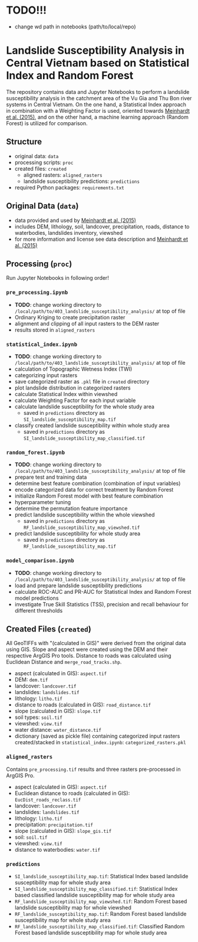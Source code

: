 # **TODO!!!**
- change wd path in notebooks (path/to/local/repo)

# Landslide Susceptibility Analysis in Central Vietnam based on Statistical Index and Random Forest
The repository contains data and Jupyter Notebooks to perform a landslide susceptibility analysis in the catchment area of the Vu Gia and Thu Bon river systems in Central Vietnam. On the one hand, a Statistical Index approach in combination with a Weighting Factor is used, oriented towards [Meinhardt et al. (2015)](https://doi.org/10.1016/j.envsoft.2023.105759), and on the other hand, a machine learning approach (Random Forest) is utilized for comparison.

## Structure
- original data: `data`
- processing scripts: `proc`
- created files: `created`
    - aligned rasters: `aligned_rasters`
    - landslide susceptibility predictions: `predictions`
- required Python packages: `requirements.txt`

## Original Data (`data`)
- data provided and used by [Meinhardt et al. (2015)](https://doi.org/10.1016/j.envsoft.2023.105759)
- includes DEM, lithology, soil, landcover, precipitation, roads, distance to waterbodies, landslides inventory, viewshed
- for more information and license see data description and  [Meinhardt et al. (2015)](https://doi.org/10.1016/j.envsoft.2023.105759)

## Processing (`proc`)
Run Jupyter Notebooks in following order!

### `pre_processing.ipynb`
- **TODO**: change working directory to `/local/path/to/403_landslide_susceptibility_analysis/` at top of file
- Ordinary Kriging to create precipitation raster
- alignment and clipping of all input rasters to the DEM raster
- results stored in `aligned_rasters`

### `statistical_index.ipynb`
- **TODO**: change working directory to `/local/path/to/403_landslide_susceptibility_analysis/` at top of file
- calculation of Topographic Wetness Index (TWI)
- categorizing input rasters
- save categorized raster as `.pkl` file in `created` directory
- plot landslide distribution in categorized rasters
- calculate Statistical Index within viewshed
- calculate Weighting Factor for each input variable
- calculate landslide susceptibility for the whole study area
    - saved in `predictions` directory as `SI_landslide_susceptibility_map.tif`
- classify created landslide susceptibility within whole study area
    - saved in `predictions` directory as `SI_landslide_susceptibility_map_classified.tif`

### `random_forest.ipynb`
- **TODO**: change working directory to `/local/path/to/403_landslide_susceptibility_analysis/` at top of file
- prepare test and training data
- determine best feature combination (combination of input variables)
- encode categorized data for correct treatment by Random Forest
- initialize Random Forest model with best feature combination
- hyperparameter tuning
- determine the permutation feature importance
- predict landslide susceptibility within the whole viewshed
    - saved in `predictions` directory as `RF_landslide_susceptibility_map_viewshed.tif`
- predict landslide susceptibility for whole study area
    - saved in `predictions` directory as `RF_landslide_susceptibility_map.tif`

### `model_comparison.ipynb`
- **TODO**: change working directory to `/local/path/to/403_landslide_susceptibility_analysis/` at top of file
- load and prepare landslide susceptibility predictions
- calculate ROC-AUC and PR-AUC for Statistical Index and Random Forest model predictions
- investigate True Skill Statistics (TSS), precision and recall behaviour for different thresholds

## Created Files (`created`)
All GeoTIFFs with "(calculated in GIS)" were derived from the original data using GIS. Slope and aspect were created using the DEM and their respective ArgGIS Pro tools. Distance to roads was calculated using Euclidean Distance and `merge_road_tracks.shp`.
- aspect (calculated in GIS): `aspect.tif`
- DEM: `dem.tif`
- landcover: `landcover.tif`
- landslides: `landslides.tif`
- lithology: `litho.tif`
- distance to roads (calculated in GIS): `road_distance.tif`
- slope (calculated in GIS): `slope.tif`
- soil types: `soil.tif`
- viewshed: `view.tif`
- water distance: `water_distance.tif`
- dictionary (saved as pickle file) containing categorized input rasters created/stacked in `statistical_index.ipynb`: `categorized_rasters.pkl`

### `aligned_rasters`
Contains `pre_processing.tif` results and three rasters pre-processed in ArgGIS Pro.
- aspect (calculated in GIS): `aspect.tif`
- Euclidean distance to roads (calculated in GIS): `EucDist_roads_reclass.tif`
- landcover: `landcover.tif`
- landslides: `landslides.tif`
- lithology: `litho.tif`
- precipitation: `precipitation.tif`
- slope (calculated in GIS): `slope_gis.tif`
- soil: `soil.tif`
- viewshed: `view.tif`
- distance to waterbodies: `water.tif`

### `predictions`
- `SI_landslide_susceptibility_map.tif`: Statistical Index based landslide susceptibility map for whole study area
- `SI_landslide_susceptibility_map_classified.tif`: Statistical Index based classified landslide susceptibility map for whole study area
- `RF_landslide_susceptibility_map_viewshed.tif`: Random Forest based landslide susceptibility map for whole viewshed
- `RF_landslide_susceptibility_map.tif`: Random Forest based landslide susceptibility map for whole study area
- `RF_landslide_susceptibility_map_classified.tif`: Classified Random Forest based landslide susceptibility map for whole study area
